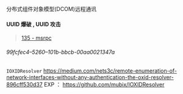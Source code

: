分布式组件对象模型(DCOM)远程通讯

#### UUID 爆破 , UUID 攻击
> [135 - msrpc](135%20-%20msrpc.md)

###### 99fcfec4–5260–101b-bbcb-00aa0021347a
`IOXIDResolver` 
https://medium.com/nets3c/remote-enumeration-of-network-interfaces-without-any-authentication-the-oxid-resolver-896cff530d37
EXP ： https://github.com/mubix/IOXIDResolver

